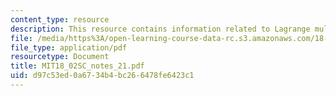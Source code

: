 ```yaml
---
content_type: resource
description: This resource contains information related to Lagrange multipliers.
file: /media/https%3A/open-learning-course-data-rc.s3.amazonaws.com/18-02sc-multivariable-calculus-fall-2010/d97c53ed0a6734b4bc266478fe6423c1_MIT18_02SC_notes_21.pdf
file_type: application/pdf
resourcetype: Document
title: MIT18_02SC_notes_21.pdf
uid: d97c53ed-0a67-34b4-bc26-6478fe6423c1
---
```

